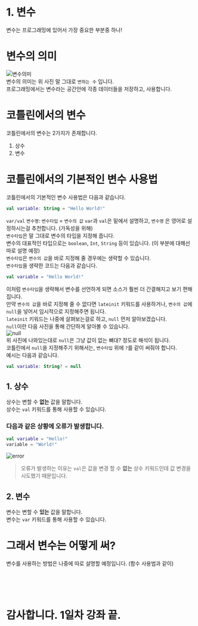 # 1. 변수
변수는 프로그래밍에 있어서 가장 중요한 부분중 하나!

# 변수의 의미
![변수의미](https://raw.githubusercontent.com/sungbin5304/Learn-Kotlin/master/images/%EB%B3%80%EC%88%98%EC%9D%98%20%EC%9D%98%EB%AF%B8.png)<br>
변수의 의미는 위 사진 말 그대로 `변하는 수` 입니다.<br>
프로그래밍에서는 변수라는 공간안에 각종 데이터들을 저장하고, 사용합니다.

# 코틀린에서의 변수
코틀린에서의 변수는 2가지가 존재합니다.

1. 상수<br>
2. 변수

# 코틀린에서의 기본적인 변수 사용법
코틀린에서의 기본적인 변수 사용법은 다음과 같습니다.
```kt
val variable: String = "Hello World!"
```
`var/val` `변수명`: `변수타입` = `변수의 값`
`var`과 `val`은 밑에서 설명하고, `변수명` 은 영어로 설정하시는걸 추천합니다. (가독성을 위해)<br>
`변수타입`은 말 그대로 변수의 타입을 지정해 줍니다.<br>
변수의 대표적인 타입으로는 `boolean`, `Int`, `String` 등이 있습니다. (이 부분에 대해선 따로 설명 예정)<br>
`변수타입`은 `변수의 값`을 바로 지정해 줄 경우에는 생략할 수 있습니다.<br>
`변수타입`을 생략한 코드는 다음과 같습니다.
```kt
val variable = "Hello World!"
```
이처럼 `변수타입`을 생략해서 변수를 선언하게 되면 소스가 훨씬 더 간결해지고 보기 편해집니다.<br>
만약 `변수의 값`을 바로 지정해 줄 수 없다면 `lateinit` 키워드를 사용하거나, `변수의 값`에 `null`을 넣어서 임시적으로 지정해주면 됩니다.<br>
`lateinit` 키워드는 나중에 살펴보는걸로 하고, `null` 먼저 알아보겠습니다.<br>
`null`이란 다음 사진을 통해 간단하게 알아볼 수 있습니다.<br>
![null](https://raw.githubusercontent.com/sungbin5304/Learn-Kotlin/master/images/null.jpg)<br>
위 사진에 나와있는대로 `null`은 그냥 값이 없는 뼈대? 정도로 해석이 됩니다.<br>
코틀린에서 `null`을 지정해주기 위해서는, `변수타입` 위에 `?`를 같이 써줘야 합니다.<br>
예시는 다음과 같습니다.
```kt
val variable: String? = null
```

## 1. 상수
상수는 변할 수 **없는** 값을 말합니다.<br>
상수는 `val` 키워드를 통해 사용할 수 있습니다.

### 다음과 같은 상황에 오류가 발생합니다.
```kt
val variable = "Hello!"
variable = "World!"
```
![error](https://raw.githubusercontent.com/sungbin5304/Learn-Kotlin/master/images/%EC%83%81%EC%88%98%20%EB%B3%80%EA%B2%BD.png)
> 오류가 발생하는 이유는 `val`은 값을 변경 할 수 **없는** 상수 키워드인데 값 변경을 시도했기 때문입니다.

## 2. 변수
변수는 변할 수 **있는** 값을 말합니다.<br>
변수는 `var` 키워드를 통해 사용할 수 있습니다.

# 그래서 변수는 어떻게 써?
변수를 사용하는 방법은 나중에 따로 설명할 예정입니다. (함수 사용법과 같이)
<br><br><br><br><br>
# 감사합니다. 1일차 강좌 끝.
